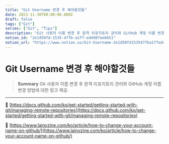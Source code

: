 ```yaml
---
title: "Git Username 변경 후 해야할것들"
date: 2023-11-30T00:00:00.000Z
draft: false
tags: ["Git"]
series: ["Git", "Tips"]
description: "Git 사용자 이름 변경 후 원격 리포지토리 관리와 GitHub 계정 이름 변경 방법에 대한 링크 제공."
notion_id: "2e1d50fd-1535-47fb-a1ff-ed4987ee6651"
notion_url: "https://www.notion.so/Git-Username-2e1d50fd153547fba1ffed4987ee6651"
---
```


# Git Username 변경 후 해야할것들

> **Summary**
> Git 사용자 이름 변경 후 원격 리포지토리 관리와 GitHub 계정 이름 변경 방법에 대한 링크 제공.

---

🔗 [https://docs.github.com/ko/get-started/getting-started-with-git/managing-remote-repositories](https://docs.github.com/ko/get-started/getting-started-with-git/managing-remote-repositories)

🔗 [https://www.lainyzine.com/ko/article/how-to-change-your-account-name-on-github/](https://www.lainyzine.com/ko/article/how-to-change-your-account-name-on-github/)

